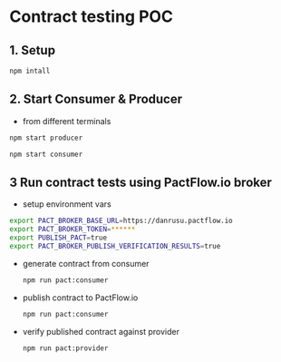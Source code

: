 # Contract testing POC

## 1. Setup

```bash
npm intall
```

## 2. Start Consumer & Producer

- from different terminals

```bash
npm start producer

npm start consumer
```

## 3 Run contract tests using PactFlow.io broker

- setup environment vars

```bash
export PACT_BROKER_BASE_URL=https://danrusu.pactflow.io
export PACT_BROKER_TOKEN=******
export PUBLISH_PACT=true
export PACT_BROKER_PUBLISH_VERIFICATION_RESULTS=true
```

- generate contract from consumer

  ```bash
  npm run pact:consumer
  ```

- publish contract to PactFlow.io

  ```bash
  npm run pact:consumer
  ```

- verify published contract against provider

  ```bash
  npm run pact:provider
  ```
